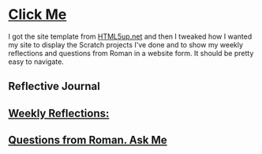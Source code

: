 # [Click Me](https://nlkx.github.io/nini.github.io/)
I got the site template from [HTML5up.net](https://html5up.net/) and then I tweaked how I wanted my site to display the Scratch projects I've done and to show my weekly reflections and questions from Roman in a website form. It should be pretty easy to navigate. 

## Reflective Journal

## [Weekly Reflections:](https://nlkx.github.io/nini.github.io/generic.html)

## [Questions from Roman. Ask Me](https://nlkx.github.io/nini.github.io/elements.html)















